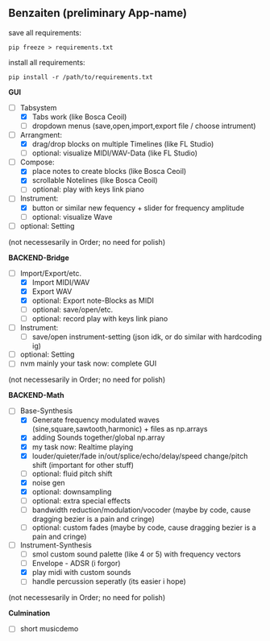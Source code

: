 ## Benzaiten (preliminary App-name) ##

save all requirements:

`pip freeze > requirements.txt`

install all requirements:

`pip install -r /path/to/requirements.txt`

**GUI**

- [ ] Tabsystem
  - [x] Tabs work (like Bosca Ceoil)
  - [ ] dropdown menus (save,open,import,export file / choose intrument)
- [ ] Arrangment:
  - [x] drag/drop blocks on multiple Timelines (like FL Studio)
  - [ ] optional: visualize MIDI/WAV-Data (like FL Studio)
- [ ] Compose:
  - [x] place notes to create blocks (like Bosca Ceoil)
  - [x] scrollable Notelines (like Bosca Ceoil)
  - [ ] optional: play with keys link piano
- [ ] Instrument:
  - [x] button or similar new fequency + slider for frequency amplitude
  - [ ] optional: visualize Wave
- [ ] optional: Setting

(not necessesarily in Order; no need for polish)


**BACKEND-Bridge**

- [ ] Import/Export/etc.
  - [x] Import MIDI/WAV
  - [x] Export WAV
  - [x] optional: Export note-Blocks as MIDI
  - [ ] optional: save/open/etc.
  - [ ] optional: record play with keys link piano
- [ ] Instrument:
  - [ ] save/open instrument-setting (json idk, or do similar with hardcoding ig)
- [ ] optional: Setting
- [ ] nvm mainly your task now: complete GUI

(not necessesarily in Order; no need for polish)


**BACKEND-Math**

- [ ] Base-Synthesis
  - [x] Generate frequency modulated waves (sine,square,sawtooth,harmonic) + files as np.arrays
  - [x] adding Sounds together/global np.array
  - [x] my task now: Realtime playing
  - [x] louder/quieter/fade in/out/splice/echo/delay/speed change/pitch shift (important for other stuff)
  - [ ] optional: fluid pitch shift
  - [x] noise gen
  - [x] optional: downsampling
  - [ ] optional: extra special effects
  - [ ] bandwidth reduction/modulation/vocoder (maybe by code, cause dragging bezier is a pain and cringe)
  - [ ] optional: custom fades (maybe by code, cause dragging bezier is a pain and cringe)
- [ ] Instrument-Synthesis
  - [ ] smol custom sound palette (like 4 or 5) with frequency vectors
  - [ ] Envelope - ADSR (i forgor)
  - [x] play midi with custom sounds
  - [ ] handle percussion seperatly (its easier i hope)

(not necessesarily in Order; no need for polish)

**Culmination**

- [ ] short musicdemo
